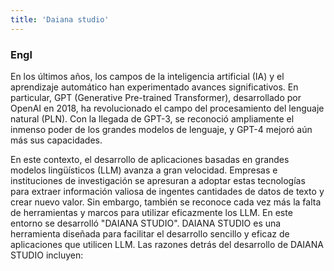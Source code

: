 ```yaml
---
title: 'Daiana studio'
---
```


### Engl
En los últimos años, los campos de la inteligencia artificial (IA) y el aprendizaje automático han experimentado avances significativos. En particular, GPT (Generative Pre-trained Transformer), desarrollado por OpenAI en 2018, ha revolucionado el campo del procesamiento del lenguaje natural (PLN). Con la llegada de GPT-3, se reconoció ampliamente el inmenso poder de los grandes modelos de lenguaje, y GPT-4 mejoró aún más sus capacidades.

En este contexto, el desarrollo de aplicaciones basadas en grandes modelos lingüísticos (LLM) avanza a gran velocidad. Empresas e instituciones de investigación se apresuran a adoptar estas tecnologías para extraer información valiosa de ingentes cantidades de datos de texto y crear nuevo valor. Sin embargo, también se reconoce cada vez más la falta de herramientas y marcos para utilizar eficazmente los LLM.
En este entorno se desarrolló "DAIANA STUDIO". DAIANA STUDIO es una herramienta diseñada para facilitar el desarrollo sencillo y eficaz de aplicaciones que utilicen LLM. Las razones detrás del desarrollo de DAIANA STUDIO incluyen:


